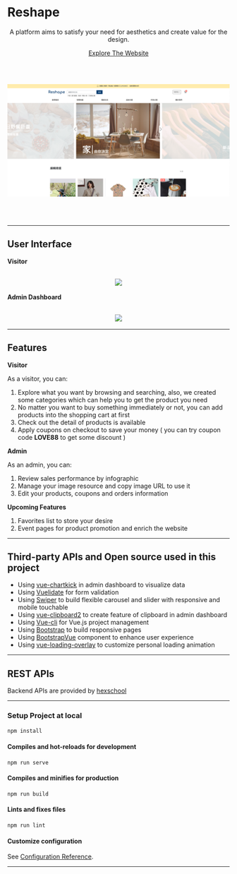 # Reshape 

<p align="center">
  A platform aims to satisfy your need for aesthetics and create value for the design.
</p>
<p align="center">
  <a  href="https://r05323045.github.io/reshape/">
  Explore The Website</a>
</p>
<br/><br/>
<p align="center">
  <img src="./public/images/demo_frontend_homepage.png" />
</p>
<br/><br/>

---

## User Interface

**Visitor**
<br/><br/>
<p align="center">
  <img src="./public/images/demo_frontend_tour.gif" />
</p>

**Admin Dashboard**
<br/><br/>
<p align="center">
  <img src="./public/images/demo_backend_tour.gif" />
</p>

---

## Features

**Visitor**

As a visitor, you can:

1. Explore what you want by browsing and searching, also, we created some categories which can help you to get the product you need
2. No matter you want to buy something immediately or not, you can add products into the shopping cart at first
3. Check out the detail of products is available
4. Apply coupons on checkout to save your money ( you can try coupon code **LOVE88** to get some discount )

**Admin**

As an admin, you can:

1. Review sales performance by infographic
2. Manage your image resource and copy image URL to use it
3. Edit your products, coupons and orders information

**Upcoming Features**

1. Favorites list to store your desire
2. Event pages for product promotion and enrich the website

---

## Third-party APIs and Open source used in this project

- Using [vue-chartkick](https://github.com/ankane/vue-chartkick) in admin dashboard to visualize data
- Using [Vuelidate](https://github.com/vuelidate/vuelidate) for form validation
- Using [Swiper](https://swiperjs.com/) to build flexible carousel and slider with responsive and mobile touchable
- Using [vue-clipboard2](https://github.com/Inndy/vue-clipboard2) to create feature of clipboard in admin dashboard
- Using [Vue-cli](https://cli.vuejs.org/) for Vue.js project  management
- Using [Bootstrap](https://getbootstrap.com/) to build responsive pages
- Using [BootstrapVue](https://bootstrap-vue.org/) component to enhance user experience
- Using [vue-loading-overlay](https://github.com/ankurk91/vue-loading-overlay) to customize personal loading animation 

---

## REST APIs

Backend APIs are provided by [hexschool](https://courses.hexschool.com/)

---

### Setup Project at local
```
npm install
```

#### Compiles and hot-reloads for development
```
npm run serve
```

#### Compiles and minifies for production
```
npm run build
```

#### Lints and fixes files
```
npm run lint
```

#### Customize configuration
See [Configuration Reference](https://cli.vuejs.org/config/).

---

